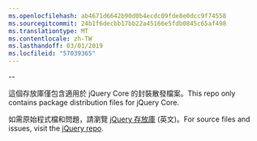 ```yaml
---
ms.openlocfilehash: ab4671d6642b90d0b4ecdc09fde8e0dcc9f74558
ms.sourcegitcommit: 24b1f6decbb17bb22a45166e5fdb0845c65af498
ms.translationtype: MT
ms.contentlocale: zh-TW
ms.lasthandoff: 03/01/2019
ms.locfileid: "57039365"
---
```

--

<span data-ttu-id="cbbf7-101">這個存放庫僅包含適用於 jQuery Core 的封裝散發檔案。</span><span class="sxs-lookup"><span data-stu-id="cbbf7-101">This repo only contains package distribution files for jQuery Core.</span></span>

<span data-ttu-id="cbbf7-102">如需原始程式檔和問題，請瀏覽 [jQuery 存放庫](https://github.com/jquery/jquery) \(英文\)。</span><span class="sxs-lookup"><span data-stu-id="cbbf7-102">For source files and issues, visit the [jQuery repo](https://github.com/jquery/jquery).</span></span>
